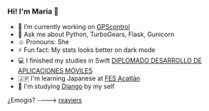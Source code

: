 <!--
**dwimLacayo/dwimLacayo** is a ✨ _special_ ✨ repository because its `README.md` (this file) appears on your GitHub profile.
-->


### Hi! I'm Maria 👋


- 🔭 I’m currently working on [GPScontrol](https://rastreogpscontrol.com.mx/)
- 💬 Ask me about Python, TurboGears, Flask, Gunicorn
- :relaxed: Pronouns: She
- ⚡ Fun fact: My stats looks better on dark mode
- :computer: I finished my studies in Swift [DIPLOMADO DESARROLLO DE APLICACIONES MÓVILES](http://ioslab.ingenieria.unam.mx/diplomado.html)
- :jp: I'm learning Japanese at [FES Acatlán](https://www.acatlan.unam.mx/index.php?id=97)
- 🌱 I'm studying [Django](https://www.djangoproject.com/) by my self


¿Emogis? ----> [rxaviers](https://gist.github.com/rxaviers/7360908)<br>

<!-- 
![Top Langs](https://github-readme-stats.vercel.app/api/top-langs/?username=mglacayo07)
[![trophy](https://github-profile-trophy.vercel.app/?username=mglacayo07&theme=dracula&title=Commit,Repositories)](https://github.com/mglacayo07)


 -->


